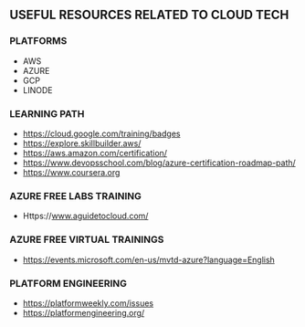 
## USEFUL RESOURCES RELATED TO CLOUD TECH


### PLATFORMS
* AWS
* AZURE
* GCP
* LINODE


### LEARNING PATH
* https://cloud.google.com/training/badges
* https://explore.skillbuilder.aws/
* https://aws.amazon.com/certification/
* https://www.devopsschool.com/blog/azure-certification-roadmap-path/
* https://www.coursera.org

### AZURE FREE LABS TRAINING ###
* Https://www.aguidetocloud.com/

### AZURE FREE VIRTUAL TRAININGS ###
* https://events.microsoft.com/en-us/mvtd-azure?language=English


### PLATFORM ENGINEERING
* https://platformweekly.com/issues
* https://platformengineering.org/





